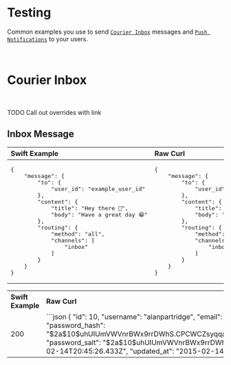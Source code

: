 # Testing

Common examples you use to send [`Courier Inbox`](https://github.com/trycourier/courier-ios/blob/feature/inbox-docs/Docs/Inbox.md) messages and [`Push Notifications`](https://github.com/trycourier/courier-ios/blob/feature/inbox-docs/Docs/PushNotifications.md) to your users.

&emsp;

# Courier Inbox



&emsp;

TODO Call out overrides with link

## Inbox Message

<table>
    <thead>
        <tr>
            <th width="500px" align="left">Swift Example</th>
            <th width="500px" align="left">Raw Curl</th>
        </tr>
    </thead>
    <tbody>
        <tr width="600px">
            <td align="left">
<pre>
{
    "message": {
        "to": {
            "user_id": "example_user_id"
        },
        "content": {
            "title": "Hey there 👋",
            "body": "Have a great day 😁"
        },
        "routing": {
            "method": "all",
            "channels": [
                "inbox"
            ]
        }
    }
}
</pre>
            </td>
            <td align="left">
<pre>
{
    "message": {
        "to": {
            "user_id": "example_user_id"
        },
        "content": {
            "title": "Hey there 👋",
            "body": "Have a great day 😁"
        },
        "routing": {
            "method": "all",
            "channels": [
                "inbox"
            ]
        }
    }
}
</pre>
            </td>
        </tr>
    </tbody>
</table>

<table>
    <tr>
        <th width="500px" align="left">Swift Example</th>
        <th width="500px" align="left">Raw Curl</th>
    </tr>
    <tr>
        <td>200</td>
        <td>
```json
{
    "id": 10,
    "username": "alanpartridge",
    "email": "alan@alan.com",
    "password_hash": "$2a$10$uhUIUmVWVnrBWx9rrDWhS.CPCWCZsyqqa8./whhfzBZydX7yvahHS",
    "password_salt": "$2a$10$uhUIUmVWVnrBWx9rrDWhS.",
    "created_at": "2015-02-14T20:45:26.433Z",
    "updated_at": "2015-02-14T20:45:26.540Z"
}
```
        </td>
    </tr>
</table>
